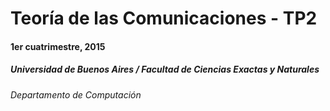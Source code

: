# Teoría de las Comunicaciones - TP2
#### 1er cuatrimestre, 2015
##### Universidad de Buenos Aires / Facultad de Ciencias Exactas y Naturales
###### Departamento de Computación
